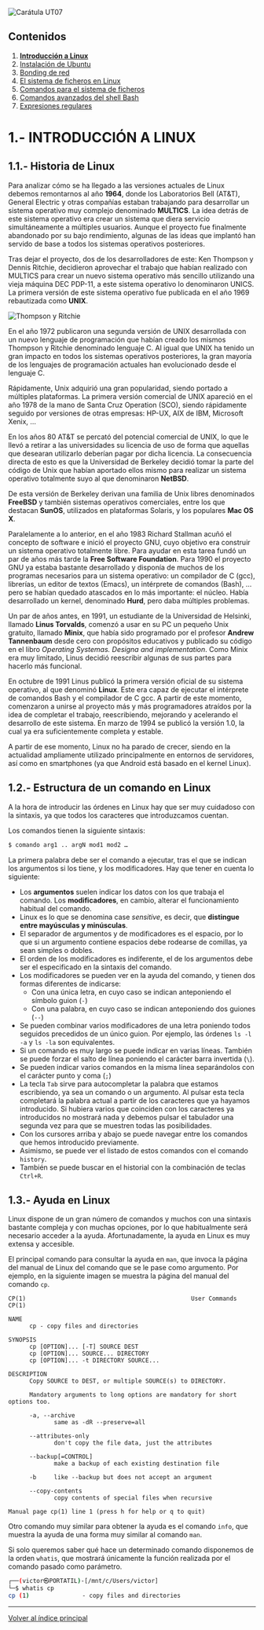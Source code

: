 <link rel="stylesheet" href="../styles.css">

![Carátula UT07](imgs/caratula_ut10.png)

## Contenidos

1. [**Introducción a Linux**](01_introducción_linux.md)
2. [Instalación de Ubuntu](02_instalación_ubuntu.md)
3. [Bonding de red](03_bonding_red.md)
4. [El sistema de ficheros en Linux](04_sistema_ficheros_linux.md)
5. [Comandos para el sistema de ficheros](05_comandos_sistema_ficheros.md)
6. [Comandos avanzados del shell Bash](07_comandos_avanzados_bash.md)
7. [Expresiones regulares](08_expresiones_regulares.md)


# 1.- INTRODUCCIÓN A LINUX

## 1.1.- Historia de Linux

Para analizar cómo se ha llegado a las versiones actuales de Linux debemos remontarnos al año **1964**, donde los Laboratorios Bell (AT&T), General Electric y otras compañías estaban trabajando para desarrollar un sistema operativo muy complejo denominado **MULTICS**. La idea detrás de este sistema operativo era crear un sistema que diera servicio simultáneamente a múltiples usuarios. Aunque el proyecto fue finalmente abandonado por su bajo rendimiento, algunas de las ideas que implantó han servido de base a todos los sistemas operativos posteriores.

Tras dejar el proyecto, dos de los desarrolladores de este: Ken Thompson y Dennis Ritchie, decidieron aprovechar el trabajo que habían realizado con MULTICS para crear un nuevo sistema operativo más sencillo utilizando una vieja máquina DEC PDP-11, a este sistema operativo lo denominaron UNICS. La primera versión de este sistema operativo fue publicada en el año 1969 rebautizada como **UNIX**.

![Thompson y Ritchie](imgs/01_thompson_ritchie.jpg)

En el año 1972 publicaron una segunda versión de UNIX desarrollada con un nuevo lenguaje de programación que habían creado los mismos Thompson y Ritchie denominado lenguaje C. Al igual que UNIX ha tenido un gran impacto en todos los sistemas operativos posteriores, la gran mayoría de los lenguajes de programación actuales han evolucionado desde el lenguaje C. 

Rápidamente, Unix adquirió una gran popularidad, siendo portado a múltiples plataformas. La primera versión comercial de UNIX apareció en el año 1978 de la mano de Santa Cruz Operation (SCO), siendo rápidamente seguido por versiones de otras empresas: HP-UX, AIX de IBM, Microsoft Xenix, …

En los años 80 AT&T se percató del potencial comercial de UNIX, lo que le llevó a retirar a las universidades su licencia de uso de forma que aquellas que desearan utilizarlo deberían pagar por dicha licencia. La consecuencia directa de esto es que la Universidad de Berkeley decidió tomar la parte del código de Unix que habían aportado ellos mismo para realizar un sistema operativo totalmente suyo al que denominaron **NetBSD**.

De esta versión de Berkeley derivan una familia de Unix libres denominados **FreeBSD** y también sistemas operativos comerciales, entre los que destacan **SunOS**, utilizados en plataformas Solaris, y los populares **Mac OS X**.

Paralelamente a lo anterior, en el año 1983 Richard Stallman acuñó el concepto de software e inició el proyecto GNU, cuyo objetivo era construir un sistema operativo totalmente libre. Para ayudar en esta tarea fundó un par de años más tarde la **Free Software Foundation**. Para 1990 el proyecto GNU ya estaba bastante desarrollado y disponía de muchos de los programas necesarios para un sistema operativo: un compilador de C (gcc), librerías, un editor de textos (Emacs), un intérprete de comandos (Bash), … pero se habían quedado atascados en lo más importante: el núcleo. Había desarrollado un kernel, denominado **Hurd**, pero daba múltiples problemas.

Un par de años antes, en 1991, un estudiante de la Universidad de Helsinki, llamado **Linus Torvalds**, comenzó a usar en su PC un pequeño Unix gratuito, llamado **Minix**, que había sido programado por el profesor **Andrew Tannenbaum** desde cero con propósitos educativos y publicado su código en el libro *Operating Systemas. Designa and implementation*.  Como Minix era muy limitado, Linus decidió reescribir algunas de sus partes para hacerlo más funcional.

En octubre de 1991 Linus publicó la primera versión oficial de su sistema operativo, al que denominó **Linux**. Este era capaz de ejecutar el intérprete de comandos Bash y el compilador de C gcc. A partir de este momento, comenzaron a unirse al proyecto más y más programadores atraídos por la idea de completar el trabajo, reescribiendo, mejorando y acelerando el desarrollo de este sistema. En marzo de 1994 se publicó la versión 1.0, la cual ya era suficientemente completa y estable.

A partir de ese momento, Linux no ha parado de crecer, siendo en la actualidad ampliamente utilizado principalmente en entornos de servidores, así como en smartphones (ya que Android está basado en el kernel Linux).


## 1.2.- Estructura de un comando en Linux

A la hora de introducir las órdenes en Linux hay que ser muy cuidadoso con la sintaxis, ya que todos los caracteres que introduzcamos cuentan.

Los comandos tienen la siguiente sintaxis:

```bash
$ comando arg1 .. argN mod1 mod2 …
```

La primera palabra debe ser el comando a ejecutar, tras el que se indican los argumentos si los tiene, y los modificadores. Hay que tener en cuenta lo siguiente:

- Los **argumentos** suelen indicar los datos con los que trabaja el comando. Los **modificadores**, en cambio, alterar el funcionamiento habitual del comando.
- Linux es lo que se denomina case *sensitive*, es decir, que **distingue entre mayúsculas y minúsculas**.
- El separador de argumentos y de modificadores es el espacio, por lo que si un argumento contiene espacios debe rodearse de comillas, ya sean simples o dobles.
- El orden de los modificadores es indiferente, el de los argumentos debe ser el especificado en la sintaxis del comando.
- Los modificadores se pueden ver en la ayuda del comando, y tienen dos formas diferentes de indicarse:
  - Con una única letra, en cuyo caso se indican anteponiendo el símbolo guion (`-`)
  - Con una palabra, en cuyo caso se indican anteponiendo dos guiones (`--`)
- Se pueden combinar varios modificadores de una letra poniendo todos seguidos precedidos de un único guion. Por ejemplo, las órdenes `ls -l -a` y `ls -la` son equivalentes.
- Si un comando es muy largo se puede indicar en varias líneas. También se puede forzar el salto de línea poniendo el carácter barra invertida (`\`).
- Se pueden indicar varios comandos en la misma línea separándolos con el carácter punto y coma (`;`)
- La tecla  `Tab`  sirve para autocompletar la palabra que estamos escribiendo, ya sea un comando o un argumento. Al pulsar esta tecla completará la palabra actual a partir de los caracteres que ya hayamos introducido. Si hubiera varios que coinciden con los caracteres ya introducidos no mostrará nada y debemos pulsar el tabulador una segunda vez para que se muestren todas las posibilidades.
- Con los cursores arriba y abajo se puede navegar entre los comandos que hemos introducido previamente.
- Asimismo, se puede ver el listado de estos comandos con el comando `history`.
- También se puede buscar en el historial con la combinación de teclas  `Ctrl+R`.


## 1.3.- Ayuda en Linux

Linux dispone de un gran número de comandos y muchos con una sintaxis bastante compleja y con muchas opciones, por lo que habitualmente será necesario acceder a la ayuda. Afortunadamente, la ayuda en Linux es muy extensa y accesible.

El principal comando para consultar la ayuda en `man`, que invoca la página del manual de Linux del comando que se le pase como argumento. Por ejemplo, en la siguiente imagen se muestra la página del manual del comando `cp`.
 
 ```
CP(1)                                               User Commands                                               CP(1)

NAME
       cp - copy files and directories

SYNOPSIS
       cp [OPTION]... [-T] SOURCE DEST
       cp [OPTION]... SOURCE... DIRECTORY
       cp [OPTION]... -t DIRECTORY SOURCE...

DESCRIPTION
       Copy SOURCE to DEST, or multiple SOURCE(s) to DIRECTORY.

       Mandatory arguments to long options are mandatory for short options too.

       -a, --archive
              same as -dR --preserve=all

       --attributes-only
              don't copy the file data, just the attributes

       --backup[=CONTROL]
              make a backup of each existing destination file

       -b     like --backup but does not accept an argument

       --copy-contents
              copy contents of special files when recursive

 Manual page cp(1) line 1 (press h for help or q to quit)
 ```

Otro comando muy similar para obtener la ayuda es el comando `info`, que muestra la ayuda de una forma muy similar al comando `man`.

Si solo queremos saber qué hace un determinado comando disponemos de la orden `whatis`, que mostrará únicamente la función realizada por el comando pasado como parámetro.
 
 ```bash
┌──(victor㉿PORTATIL)-[/mnt/c/Users/victor]
└─$ whatis cp
cp (1)               - copy files and directories
 ```


***
[Volver al índice principal](index_UT10.md)